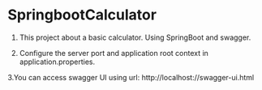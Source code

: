 # SpringbootCalculator
1. This project about a basic calculator. Using SpringBoot and swagger.

2. Configure the server port and application root context in application.properties.

3.You can access swagger UI using url: http://localhost:<port>/<root-context>/swagger-ui.html


